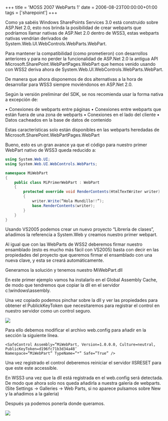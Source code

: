 +++
title = 'MOSS 2007 WebParts 1'
date = 2006-08-23T00:00:00+01:00
tags = ['sharepoint']
+++

Como ya sabéis Windows SharePoints Services 3.0 está construido sobre ASP.Net 2.0, esto nos brinda la posibilidad de crear webparts que podríamos llamar nativas de ASP.Net 2.0 dentro de WSS3, estas webparts nativas vendrían derivados de System.Web.UI.WebControls.WebParts.WebPart.

Para mantener la compatibilidad (como prometieron) con desarrollos anteriores y para no perder la funcionalidad de ASP.Net 2.0 la antigua API Microsoft.SharePoint.WebPartPages.WebPart  que hemos venido usando con WSS2 deriva ahora de System.Web.UI.WebControls.WebParts.WebPart.

De manera que ahora disponemos de dos alternativas a la hora de desarrollar para WSS3 siempre moviéndonos en ASP.Net 2.0.


Según la versión preliminar del SDK, se nos recomienda usar la forma nativa a excepción de:

• Conexiones de webparts entre páginas
• Conexiones entre webparts que están fuera de una zona de webparts
• Conexiones en el lado del cliente
• Datos cacheados en la base de datos de contenido

Estas características solo están disponibles en las webparts heredadas de Microsoft.SharePoint.WebPartPages.WebPart 

Bueno, esto es un gran avance ya que el código para nuestro primer WebPart nativo de WSS3 queda reducido a:

```csharp
using System.Web.UI;
using System.Web.UI.WebControls.WebParts;

namespace MiWebPart
{
    public class MiPrimerWebPart : WebPart
    {
        protected override void RenderContents(HtmlTextWriter writer)
        {
            writer.Write(“Hola Mundillo!!”);
            base.RenderContents(writer);
        }
    }
}
```

Usando VS2005 podemos crear un nuevo proyecto “Librería de clases”,  añadimos la referencia a System.Web y creamos nuestro primer webpart.

Al igual que con las WebParts de WSS2 deberemos firmar nuestro ensamblado (esto es mucho más fácil con VS2005) basta con decir en las propiedades del proyecto que queremos firmar el ensamblado con una nueva clave, y esta se creará automáticamente.

Generamos la solución y tenemos nuestro MiWebPart.dll

En este primer ejemplo vamos ha instalarlo en el Global Assembly Cache, de modo que tendremos que copiar la dll en el servidor c:\windows\assembly.

Una vez copiado podemos pinchar sobre la dll y ver las propiedades para obtener el PublickKeyToken que necesitaremos para registrar el control en nuestro servidor como un control seguro.

![](/images/Sharepoint/moss2007wp1.gif)


Para ello debemos modificar el archivo web.config para añadir en la sección <SafeControls> la siguiente línea.

```
<SafeControl Assembly=”MiWebPart, Version=1.0.0.0, Culture=neutral, PublicKeyToken=d196fc71b3d34a48″ 
Namespace=”MiWebPart” TypeName=”*” Safe=”True” />
```
Una vez registrado el control deberemos reiniciar el servidor IISRESET para que este este accessible.

En WSS3 una vez que la dll está registrada en el web.config será detectada. De modo que ahora solo nos queda añadirla a nuestra galería de webparts.  (Site Settings -> Galleries -> Web Parts, si no aparece pulsamos sobre New y la añadimos a la galeria)  


Después ya podemos ponerla donde queramos.

![](/images/Sharepoint/moss2007wp2.gif)
